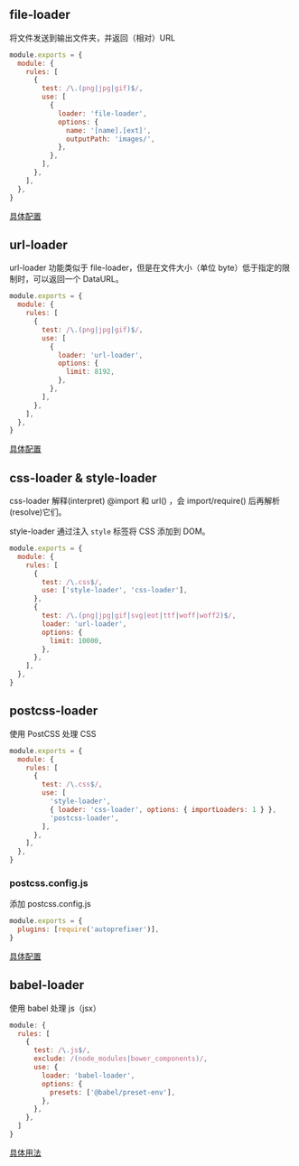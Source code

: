 ## file-loader

将文件发送到输出文件夹，并返回（相对）URL

```js
module.exports = {
  module: {
    rules: [
      {
        test: /\.(png|jpg|gif)$/,
        use: [
          {
            loader: 'file-loader',
            options: {
              name: '[name].[ext]',
              outputPath: 'images/',
            },
          },
        ],
      },
    ],
  },
}
```

[具体配置](https://www.webpackjs.com/loaders/file-loader/)

## url-loader

url-loader 功能类似于 file-loader，但是在文件大小（单位 byte）低于指定的限制时，可以返回一个 DataURL。

```js
module.exports = {
  module: {
    rules: [
      {
        test: /\.(png|jpg|gif)$/,
        use: [
          {
            loader: 'url-loader',
            options: {
              limit: 8192,
            },
          },
        ],
      },
    ],
  },
}
```

[具体配置](https://www.webpackjs.com/loaders/url-loader/)

## css-loader & style-loader

css-loader 解释(interpret) @import 和 url() ，会 import/require() 后再解析(resolve)它们。

style-loader 通过注入 `style` 标签将 CSS 添加到 DOM。

```js
module.exports = {
  module: {
    rules: [
      {
        test: /\.css$/,
        use: ['style-loader', 'css-loader'],
      },
      {
        test: /\.(png|jpg|gif|svg|eot|ttf|woff|woff2)$/,
        loader: 'url-loader',
        options: {
          limit: 10000,
        },
      },
    ],
  },
}
```

## postcss-loader

使用 PostCSS 处理 CSS

```js
module.exports = {
  module: {
    rules: [
      {
        test: /\.css$/,
        use: [
          'style-loader',
          { loader: 'css-loader', options: { importLoaders: 1 } },
          'postcss-loader',
        ],
      },
    ],
  },
}
```

### postcss.config.js

添加 postcss.config.js

```js
module.exports = {
  plugins: [require('autoprefixer')],
}
```

[具体配置](https://www.webpackjs.com/loaders/postcss-loader/)

## babel-loader

使用 babel 处理 js（jsx）

```js
module: {
  rules: [
    {
      test: /\.js$/,
      exclude: /(node_modules|bower_components)/,
      use: {
        loader: 'babel-loader',
        options: {
          presets: ['@babel/preset-env'],
        },
      },
    },
  ]
}
```

[具体用法](https://www.webpackjs.com/loaders/babel-loader/)

